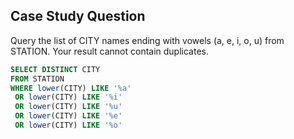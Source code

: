 ## Case Study Question

Query the list of CITY names ending with vowels (a, e, i, o, u) from STATION. Your result cannot contain duplicates.

```sql
SELECT DISTINCT CITY
FROM STATION
WHERE lower(CITY) LIKE '%a'
 OR lower(CITY) LIKE '%i'
 OR lower(CITY) LIKE '%u'
 OR lower(CITY) LIKE '%e'
 OR lower(CITY) LIKE '%o'
```
